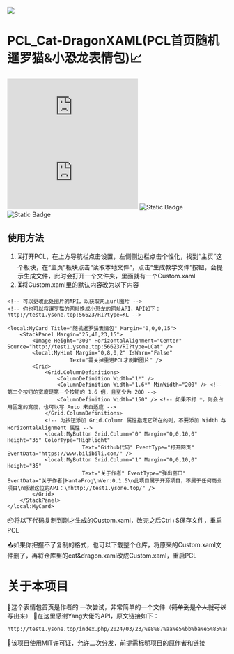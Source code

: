 ![](https://s21.ax1x.com/2024/07/31/pkOjw24.png)

# PCL_Cat-DragonXAML(PCL首页随机暹罗猫&小恐龙表情包)📈
![](https://tool.lu/shield/ajax.html?color=%2397CA00&subject=Versions&status=1.0.6)
![](https://tool.lu/shield/ajax.html?color=%23007EC6&subject=Licenses&status=MIT)
![Static Badge](https://img.shields.io/badge/PCL_Cat-DragonXAML?logo=Github&logoColor=white&label=Github&labelColor=%23555&color=%23007EC6)
![Static Badge](https://img.shields.io/badge/exef-star?style=social&logo=Github&logoColor=%23000&label=Github&labelColor=%23555&color=%23007EC6)


## 使用方法
1. ⌛打开PCL，在上方导航栏点击设置，左侧侧边栏点击个性化，找到“主页”这个板块，在“主页”板块点击“读取本地文件”，点击“生成教学文件”按钮，会提示生成文件，此时会打开一个文件夹，里面就有一个Custom.xaml
2. ⏳将Custom.xaml里的默认内容改为以下内容
```
<!-- 可以更改此处图片的API，以获取网上url图片 -->
<!-- 你也可以将暹罗猫的网址换成小恐龙的网址API，API如下：http://test1.ysone.top:56623/RI?type=KL -->

<local:MyCard Title="随机暹罗猫表情包" Margin="0,0,0,15">
    <StackPanel Margin="25,40,23,15">
        <Image Height="300" HorizontalAlignment="Center" Source="http://test1.ysone.top:56623/RI?type=LCat" />
        <local:MyHint Margin="0,8,0,2" IsWarn="False"
                    Text="需关掉重进PCL才刷新图片" />
        <Grid>
            <Grid.ColumnDefinitions>
                <ColumnDefinition Width="1*" />
                <ColumnDefinition Width="1.6*" MinWidth="200" /> <!-- 第二个按钮的宽度是第一个按钮的 1.6 倍，且至少为 200 -->
                <ColumnDefinition Width="150" /> <!-- 如果不打 *，则会占用固定的宽度，也可以写 Auto 来自适应 -->
            </Grid.ColumnDefinitions>
            <!-- 为按钮添加 Grid.Column 属性指定它所在的列，不要添加 Width 与 HorizontalAlignment 属性 -->
            <local:MyButton Grid.Column="0" Margin="0,0,10,0" Height="35" ColorType="Highlight"
                        Text="Github代码" EventType="打开网页" EventData="https://www.bilibili.com/" />
            <local:MyButton Grid.Column="1" Margin="0,0,10,0" Height="35" 
                        Text="关于作者" EventType="弹出窗口" EventData="关于作者|HantaFrog\nVer:0.1.5\n此项目属于开源项目，不属于任何商业项目\n感谢这位的API：\nhttp://test1.ysone.top/" />
        </Grid>
    </StackPanel>
</local:MyCard>
```
📦将以下代码复制到刚才生成的Custom.xaml，改完之后Ctrl+S保存文件，重启PCL

📥如果你把握不了复制的格式，也可以下载整个仓库，将原来的Custom.xaml文件删了，再将仓库里的cat&dragon.xaml改成Custom.xaml，重启PCL

# 关于本项目
🎍这个表情包首页是作者的 一次尝试，非常简单的一个文件（~~简单到是个人就可以写出来~~）
🤗在这里感谢Yang大佬的API，原文链接如下：
```
http://test1.ysone.top/index.php/2024/03/23/%e8%87%aa%e5%bb%ba%e5%85%ac%e7%9b%8aapi%e6%8e%a5%e5%8f%a3%e5%88%97%e8%a1%a8/
```
📄该项目使用MIT许可证，允许二次分发，前提需标明项目的原作者和链接
